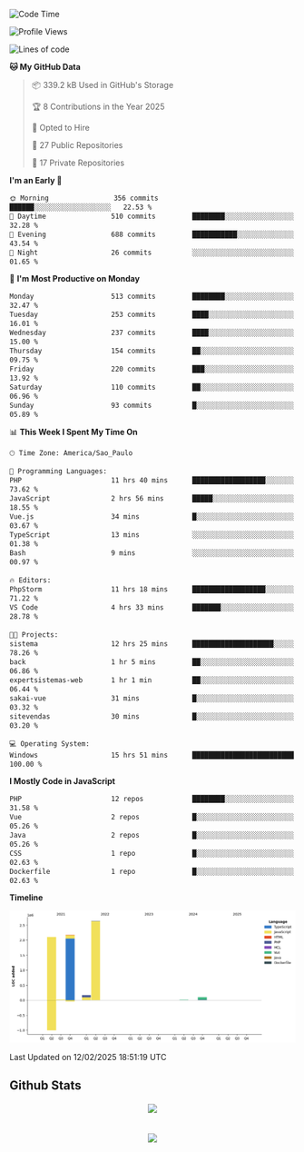  
<!--START_SECTION:waka-->
![Code Time](http://img.shields.io/badge/Code%20Time-1%2C788%20hrs%2053%20mins-blue)

![Profile Views](http://img.shields.io/badge/Profile%20Views-0-blue)

![Lines of code](https://img.shields.io/badge/From%20Hello%20World%20I%27ve%20Written-7.2%20million%20lines%20of%20code-blue)

**🐱 My GitHub Data** 

> 📦 339.2 kB Used in GitHub's Storage 
 > 
> 🏆 8 Contributions in the Year 2025
 > 
> 💼 Opted to Hire
 > 
> 📜 27 Public Repositories 
 > 
> 🔑 17 Private Repositories 
 > 
**I'm an Early 🐤** 

```text
🌞 Morning                356 commits         ██████░░░░░░░░░░░░░░░░░░░   22.53 % 
🌆 Daytime                510 commits         ████████░░░░░░░░░░░░░░░░░   32.28 % 
🌃 Evening                688 commits         ███████████░░░░░░░░░░░░░░   43.54 % 
🌙 Night                  26 commits          ░░░░░░░░░░░░░░░░░░░░░░░░░   01.65 % 
```
📅 **I'm Most Productive on Monday** 

```text
Monday                   513 commits         ████████░░░░░░░░░░░░░░░░░   32.47 % 
Tuesday                  253 commits         ████░░░░░░░░░░░░░░░░░░░░░   16.01 % 
Wednesday                237 commits         ████░░░░░░░░░░░░░░░░░░░░░   15.00 % 
Thursday                 154 commits         ██░░░░░░░░░░░░░░░░░░░░░░░   09.75 % 
Friday                   220 commits         ███░░░░░░░░░░░░░░░░░░░░░░   13.92 % 
Saturday                 110 commits         ██░░░░░░░░░░░░░░░░░░░░░░░   06.96 % 
Sunday                   93 commits          █░░░░░░░░░░░░░░░░░░░░░░░░   05.89 % 
```


📊 **This Week I Spent My Time On** 

```text
🕑︎ Time Zone: America/Sao_Paulo

💬 Programming Languages: 
PHP                      11 hrs 40 mins      ██████████████████░░░░░░░   73.62 % 
JavaScript               2 hrs 56 mins       █████░░░░░░░░░░░░░░░░░░░░   18.55 % 
Vue.js                   34 mins             █░░░░░░░░░░░░░░░░░░░░░░░░   03.67 % 
TypeScript               13 mins             ░░░░░░░░░░░░░░░░░░░░░░░░░   01.38 % 
Bash                     9 mins              ░░░░░░░░░░░░░░░░░░░░░░░░░   00.97 % 

🔥 Editors: 
PhpStorm                 11 hrs 18 mins      ██████████████████░░░░░░░   71.22 % 
VS Code                  4 hrs 33 mins       ███████░░░░░░░░░░░░░░░░░░   28.78 % 

🐱‍💻 Projects: 
sistema                  12 hrs 25 mins      ████████████████████░░░░░   78.26 % 
back                     1 hr 5 mins         ██░░░░░░░░░░░░░░░░░░░░░░░   06.86 % 
expertsistemas-web       1 hr 1 min          ██░░░░░░░░░░░░░░░░░░░░░░░   06.44 % 
sakai-vue                31 mins             █░░░░░░░░░░░░░░░░░░░░░░░░   03.32 % 
sitevendas               30 mins             █░░░░░░░░░░░░░░░░░░░░░░░░   03.20 % 

💻 Operating System: 
Windows                  15 hrs 51 mins      █████████████████████████   100.00 % 
```

**I Mostly Code in JavaScript** 

```text
PHP                      12 repos            ████████░░░░░░░░░░░░░░░░░   31.58 % 
Vue                      2 repos             █░░░░░░░░░░░░░░░░░░░░░░░░   05.26 % 
Java                     2 repos             █░░░░░░░░░░░░░░░░░░░░░░░░   05.26 % 
CSS                      1 repo              █░░░░░░░░░░░░░░░░░░░░░░░░   02.63 % 
Dockerfile               1 repo              █░░░░░░░░░░░░░░░░░░░░░░░░   02.63 % 
```



**Timeline**

![Lines of Code chart](https://raw.githubusercontent.com/MaueDev/MaueDev/main/assets/bar_graph.png)


 Last Updated on 12/02/2025 18:51:19 UTC
<!--END_SECTION:waka-->

## Github Stats  
<div align="center"><img src="https://github-readme-stats.vercel.app/api/top-langs/?username=MaueDev&hide_border=true&layout=compact" align="center" /></div>  

<br/>  

<br/>  

<div align="center">
<img src="https://komarev.com/ghpvc/?username=MaueDev&&style=flat-square" align="center" />
</div>  
  
